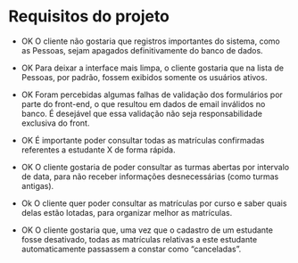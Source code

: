 # Requisitos do projeto

- OK O cliente não gostaria que registros importantes do sistema, como as Pessoas, sejam apagados definitivamente do banco de dados.

- OK Para deixar a interface mais limpa, o cliente gostaria que na lista de Pessoas, por padrão, fossem exibidos somente os usuários ativos.

- OK Foram percebidas algumas falhas de validação dos formulários por parte do front-end, o que resultou em dados de email inválidos no banco. É desejável que essa validação não seja responsabilidade exclusiva do front.

- OK É importante poder consultar todas as matrículas confirmadas referentes a estudante X de forma rápida.

- OK O cliente gostaria de poder consultar as turmas abertas por intervalo de data, para não receber informações desnecessárias (como turmas antigas).

- Ok O cliente quer poder consultar as matrículas por curso e saber quais delas estão lotadas, para organizar melhor as matrículas.

- OK O cliente gostaria que, uma vez que o cadastro de um estudante fosse desativado, todas as matrículas relativas a este estudante automaticamente passassem a constar como “canceladas”.

